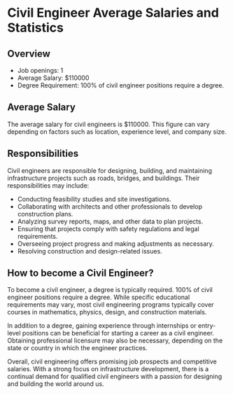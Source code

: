 # Civil Engineer Average Salaries and Statistics
## Overview
- Job openings: 1
- Average Salary: $110000
- Degree Requirement: 100% of civil engineer positions require a degree.

## Average Salary
The average salary for civil engineers is $110000. This figure can vary depending on factors such as location, experience level, and company size. 

## Responsibilities
Civil engineers are responsible for designing, building, and maintaining infrastructure projects such as roads, bridges, and buildings. Their responsibilities may include:

- Conducting feasibility studies and site investigations.
- Collaborating with architects and other professionals to develop construction plans.
- Analyzing survey reports, maps, and other data to plan projects.
- Ensuring that projects comply with safety regulations and legal requirements.
- Overseeing project progress and making adjustments as necessary.
- Resolving construction and design-related issues.

## How to become a Civil Engineer?
To become a civil engineer, a degree is typically required. 100% of civil engineer positions require a degree. While specific educational requirements may vary, most civil engineering programs typically cover courses in mathematics, physics, design, and construction materials.

In addition to a degree, gaining experience through internships or entry-level positions can be beneficial for starting a career as a civil engineer. Obtaining professional licensure may also be necessary, depending on the state or country in which the engineer practices.

Overall, civil engineering offers promising job prospects and competitive salaries. With a strong focus on infrastructure development, there is a continual demand for qualified civil engineers with a passion for designing and building the world around us.